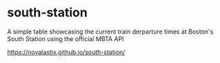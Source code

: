 # south-station

A simple table showcasing the current train derparture times at Boston's South Station using the official MBTA API

https://novalastix.github.io/south-station/
